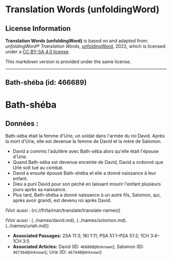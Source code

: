 # Translation Words (unfoldingWord)

## License Information

**Translation Words (unfoldingWord)** is based on and adapted from: _unfoldingWord® Translation Words_, [unfoldingWord](https://unfoldingword.org/utw), 2022, which is licensed under a [CC BY-SA 4.0 license](https://creativecommons.org/licenses/by-sa/4.0/legalcode.en).

This markdown version is provided under the same license.



--------------------------------

## Bath-shéba (id: 466689)

Bath\-shéba
===========

Données :
---------

Bath\-séba était la femme d'Urie, un soldat dans l'armée du roi David. Après la mort d'Urie, elle est devenue la femme de David et la mère de Salomon.

* David a commis l'adultère avec Bath\-séba alors qu'elle était l'épouse d'Urie.
* Quand Bath\-séba est devenue enceinte de David, David a ordonné que Urie soit tué au combat.
* David a ensuite épousé Bath\-shéba et elle a donné naissance à leur enfant.
* Dieu a puni David pour son péché en laissant mourir l'enfant plusieurs jours après sa naissance.
* Plus tard, Bath\-shéba a donné naissance à un autre fils, Salomon, qui, après avoir grandi, est devenu roi après David.

(Voir aussi : (rc://fr/ta/man/translate/translate\-names))

(Voir aussi : (../names/david.md), (../names/solomon.md). (../names/uriah.md))

* **Associated Passages:** 2SA 11:3; 1KI 1:11; PSA 51:1–PSA 51:2; 1CH 3:4–1CH 3:5
* **Associated Articles:** David (ID: `466808@Unknown`); Salomon (ID: `467364@Unknown`); Urie (ID: `467440@Unknown`)

